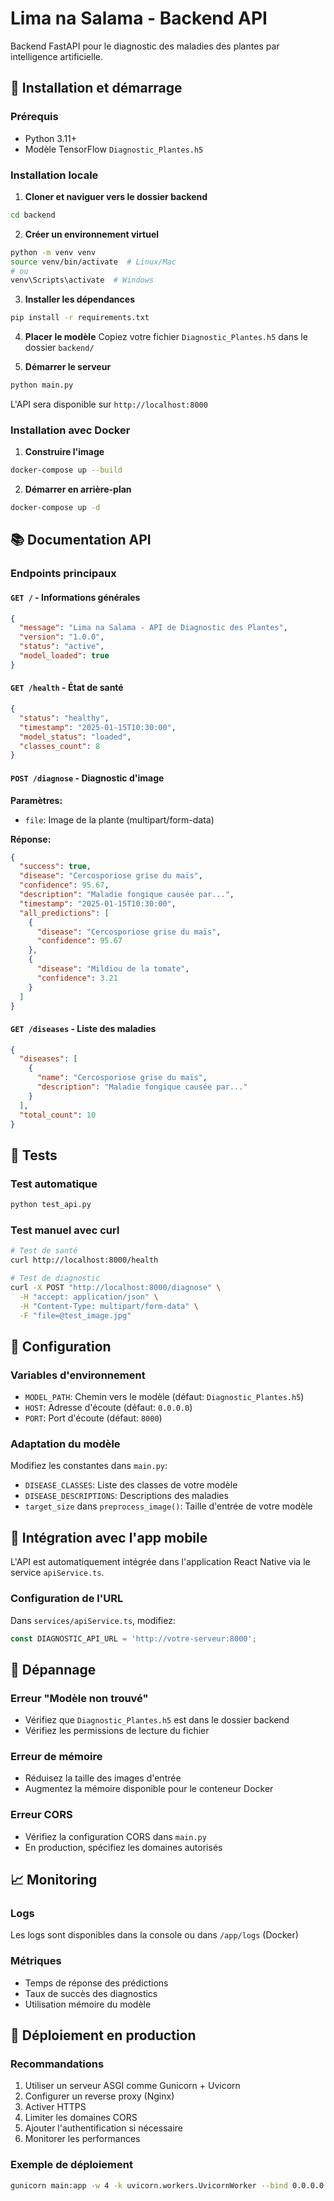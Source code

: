 # Lima na Salama - Backend API

Backend FastAPI pour le diagnostic des maladies des plantes par intelligence artificielle.

## 🚀 Installation et démarrage

### Prérequis
- Python 3.11+
- Modèle TensorFlow `Diagnostic_Plantes.h5`

### Installation locale

1. **Cloner et naviguer vers le dossier backend**
```bash
cd backend
```

2. **Créer un environnement virtuel**
```bash
python -m venv venv
source venv/bin/activate  # Linux/Mac
# ou
venv\Scripts\activate  # Windows
```

3. **Installer les dépendances**
```bash
pip install -r requirements.txt
```

4. **Placer le modèle**
Copiez votre fichier `Diagnostic_Plantes.h5` dans le dossier `backend/`

5. **Démarrer le serveur**
```bash
python main.py
```

L'API sera disponible sur `http://localhost:8000`

### Installation avec Docker

1. **Construire l'image**
```bash
docker-compose up --build
```

2. **Démarrer en arrière-plan**
```bash
docker-compose up -d
```

## 📚 Documentation API

### Endpoints principaux

#### `GET /` - Informations générales
```json
{
  "message": "Lima na Salama - API de Diagnostic des Plantes",
  "version": "1.0.0",
  "status": "active",
  "model_loaded": true
}
```

#### `GET /health` - État de santé
```json
{
  "status": "healthy",
  "timestamp": "2025-01-15T10:30:00",
  "model_status": "loaded",
  "classes_count": 8
}
```

#### `POST /diagnose` - Diagnostic d'image
**Paramètres:** 
- `file`: Image de la plante (multipart/form-data)

**Réponse:**
```json
{
  "success": true,
  "disease": "Cercosporiose grise du maïs",
  "confidence": 95.67,
  "description": "Maladie fongique causée par...",
  "timestamp": "2025-01-15T10:30:00",
  "all_predictions": [
    {
      "disease": "Cercosporiose grise du maïs",
      "confidence": 95.67
    },
    {
      "disease": "Mildiou de la tomate",
      "confidence": 3.21
    }
  ]
}
```

#### `GET /diseases` - Liste des maladies
```json
{
  "diseases": [
    {
      "name": "Cercosporiose grise du maïs",
      "description": "Maladie fongique causée par..."
    }
  ],
  "total_count": 10
}
```

## 🧪 Tests

### Test automatique
```bash
python test_api.py
```

### Test manuel avec curl
```bash
# Test de santé
curl http://localhost:8000/health

# Test de diagnostic
curl -X POST "http://localhost:8000/diagnose" \
  -H "accept: application/json" \
  -H "Content-Type: multipart/form-data" \
  -F "file=@test_image.jpg"
```

## 🔧 Configuration

### Variables d'environnement
- `MODEL_PATH`: Chemin vers le modèle (défaut: `Diagnostic_Plantes.h5`)
- `HOST`: Adresse d'écoute (défaut: `0.0.0.0`)
- `PORT`: Port d'écoute (défaut: `8000`)

### Adaptation du modèle
Modifiez les constantes dans `main.py`:
- `DISEASE_CLASSES`: Liste des classes de votre modèle
- `DISEASE_DESCRIPTIONS`: Descriptions des maladies
- `target_size` dans `preprocess_image()`: Taille d'entrée de votre modèle

## 📱 Intégration avec l'app mobile

L'API est automatiquement intégrée dans l'application React Native via le service `apiService.ts`.

### Configuration de l'URL
Dans `services/apiService.ts`, modifiez:
```typescript
const DIAGNOSTIC_API_URL = 'http://votre-serveur:8000';
```

## 🐛 Dépannage

### Erreur "Modèle non trouvé"
- Vérifiez que `Diagnostic_Plantes.h5` est dans le dossier backend
- Vérifiez les permissions de lecture du fichier

### Erreur de mémoire
- Réduisez la taille des images d'entrée
- Augmentez la mémoire disponible pour le conteneur Docker

### Erreur CORS
- Vérifiez la configuration CORS dans `main.py`
- En production, spécifiez les domaines autorisés

## 📈 Monitoring

### Logs
Les logs sont disponibles dans la console ou dans `/app/logs` (Docker)

### Métriques
- Temps de réponse des prédictions
- Taux de succès des diagnostics
- Utilisation mémoire du modèle

## 🚀 Déploiement en production

### Recommandations
1. Utiliser un serveur ASGI comme Gunicorn + Uvicorn
2. Configurer un reverse proxy (Nginx)
3. Activer HTTPS
4. Limiter les domaines CORS
5. Ajouter l'authentification si nécessaire
6. Monitorer les performances

### Exemple de déploiement
```bash
gunicorn main:app -w 4 -k uvicorn.workers.UvicornWorker --bind 0.0.0.0:8000
```